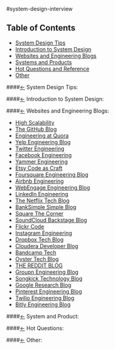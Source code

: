 #system-design-interview


## <a name='toc'>Table of Contents</a>
* [System Design Tips](#tips)
* [Introduction to System Design](#intro)
* [Websites and Engineering Blogs](#blog)
* [Systems and Products](#system)
* [Hot Questions and Reference](#qs)
* [Other](#other)

####[<-](#toc) <a name='tips'>System Design Tips:</a>

####[<-](#toc) <a name='intro'>Introduction to System Design:</a>

####[<-](#toc) <a name='blog'>Websites and Engineering Blogs:</a>

* [High Scalability](http://highscalability.com/)
* [The GitHub Blog](https://github.com/blog/category/engineering)
* [Engineering at Quora](http://engineering.quora.com/)
* [Yelp Engineering Blog](http://engineeringblog.yelp.com/)
* [Twitter Engineering](https://engineering.twitter.com/)
* [Facebook Engineering](https://www.facebook.com/Engineering)
* [Yammer Engineering](http://eng.yammer.com/blog/)
* [Etsy Code as Craft](http://codeascraft.com/)
* [Foursquare Engineering Blog](http://engineering.foursquare.com/)
* [Airbnb Engineering](http://nerds.airbnb.com/)
* [WebEngage Engineering Blog](http://engineering.webengage.com/)
* [LinkedIn Engineering](http://engineering.linkedin.com/blog)
* [The Netflix Tech Blog](http://techblog.netflix.com/)
* [BankSimple Simple Blog](https://www.simple.com/engineering/)
* [Square The Corner](http://corner.squareup.com/)
* [SoundCloud Backstage Blog](https://developers.soundcloud.com/blog/)
* [Flickr Code](http://code.flickr.net/)
* [Instagram Engineering](http://instagram-engineering.tumblr.com/)
* [Dropbox Tech Blog](https://tech.dropbox.com/)
* [Cloudera Developer Blog](http://blog.cloudera.com/blog/)
* [Bandcamp Tech](http://bandcamptech.wordpress.com/)
* [Oyster Tech Blog](http://tech.oyster.com/)
* [THE REDDIT BLOG](http://www.redditblog.com/)
* [Groupn Engineering Blog](https://engineering.groupon.com/)
* [Songkick Technology Blog](http://devblog.songkick.com/)
* [Google Research Blog](http://googleresearch.blogspot.com/)
* [Pinterest Engineering Blog](http://engineering.pinterest.com/)
* [Twilio Engineering Blog](http://www.twilio.com/engineering)
* [Bitly Engineering Blog](http://word.bitly.com/)


####[<-](#toc) <a name='system'>System and Product:</a>

####[<-](#toc) <a name='qs'>Hot Questions:</a>

####[<-](#toc) <a name='other'>Other:</a>
